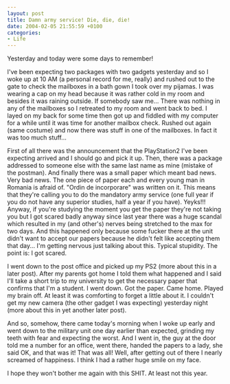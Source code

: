 ```yaml
---
layout: post
title: Damn army service! Die, die, die!
date: 2004-02-05 21:55:59 +0100
categories:
- Life
---
```

Yesterday and today were some days to remember!

I've been expecting two packages with two gadgets yesterday and so I woke up at 10 AM (a personal record for me, really) and rushed out to the gate to check the mailboxes in a bath gown I took over my pijamas. I was wearing a cap on my head because it was rather cold in my room and besides it was raining outside. If somebody saw me... There was nothing in any of the mailboxes so I retreated to my room and went back to bed. I layed on my back for some time then got up and fiddled with my computer for a while until it was time for another mailbox check. Rushed out again (same costume) and now there was stuff in one of the mailboxes. In fact it was too much stuff...

First of all there was the announcement that the PlayStation2 I've been expecting arrived and I should go and pick it up. Then, there was a package addressed to someone else with the same last name as mine (mistake of the postman). And finally there was a small paper which meant bad news. Very bad news. The one piece of paper each and every young man in Romania is afraid of. "Ordin de incorporare" was written on it. This means that they're calling you to do the mandatory army service (one full year if you do not have any superior studies, half a year if you have). Yeyks!!! Anyway, if you're studying the moment you get the paper they're not taking you but I got scared badly anyway since last year there was a huge scandal which resulted in my (and other's) nerves being stretched to the max for two days. And this happened only because some fucker there at the unit didn't want to accept our papers because he didn't felt like accepting them that day... I'm getting nervous just talking about this. Typical stupidity. The point is: I got scared.

I went down to the post office and picked up my PS2 (more about this in a later post). After my parents got home I told them what happened and I said I'll take a short trip to my university to get the necessary paper that confirms that I'm a student. I went down. Got the paper. Came home. Played my brain off. At least it was comforting to forget a little about it. I couldn't get my new camera (the other gadget I was expecting) yesterday night (more about this in yet another later post).

And so, somehow, there came today's morning when I woke up early and went down to the military unit one day earlier than expected, grinding my teeth with fear and expecting the worst. And I went in, the guy at the door told me a number for an office, went there, handed the papers to a lady, she said OK, and that was it! That was all! Well, after getting out of there I nearly screamed of happiness. I think I had a rather huge smile on my face.

I hope they won't bother me again with this SHIT. At least not this year.
